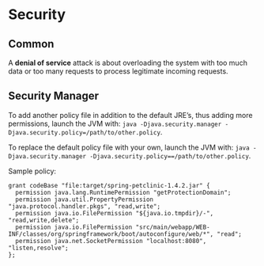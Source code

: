 # Security

## Common

A **denial of service** attack is about overloading the system with too much data or too many requests to process legitimate incoming requests.

## Security Manager

To add another policy file in addition to the default JRE’s, thus adding more permissions, launch the JVM with: `java -Djava.security.manager -Djava.security.policy=/path/to/other.policy`.

To replace the default policy file with your own, launch the JVM with: `java -Djava.security.manager -Djava.security.policy==/path/to/other.policy`.

Sample policy:

```text
grant codeBase "file:target/spring-petclinic-1.4.2.jar" {
  permission java.lang.RuntimePermission "getProtectionDomain";
  permission java.util.PropertyPermission "java.protocol.handler.pkgs", "read,write";
  permission java.io.FilePermission "${java.io.tmpdir}/-", "read,write,delete";
  permission java.io.FilePermission "src/main/webapp/WEB-INF/classes/org/springframework/boot/autoconfigure/web/*", "read";
  permission java.net.SocketPermission "localhost:8080", "listen,resolve";
};
```

